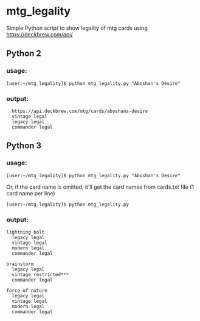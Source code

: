 # mtg_legality

Simple Python script to show legality of mtg cards using https://deckbrew.com/api/

## Python 2
### usage:

```shell
[user:~/mtg_legality]$ python mtg_legality.py "Aboshan's Desire"
```
### output:
```shell
  https://api.deckbrew.com/mtg/cards/aboshans-desire
  vintage legal
  legacy legal
  commander legal
```

## Python 3
### usage:

```shell
[user:~/mtg_legality]$ python mtg_legality.py "Aboshan's Desire"
```
Or, if the card name is omitted, it'll get the card names from cards.txt file (1 card name per line)

```shell
[user:~/mtg_legality]$ python mtg_legality.py
```

### output:
```shell
lightning bolt
  legacy legal
  vintage legal
  modern legal
  commander legal

brainstorm
  legacy legal
  vintage restricted***
  commander legal

force of nature
  legacy legal
  vintage legal
  modern legal
  commander legal

